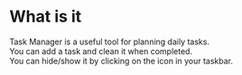 # What is it
Task Manager is a useful tool for planning daily tasks.    
You can add a task and clean it when completed.    
You can hide/show it by clicking on the icon in your taskbar.    
